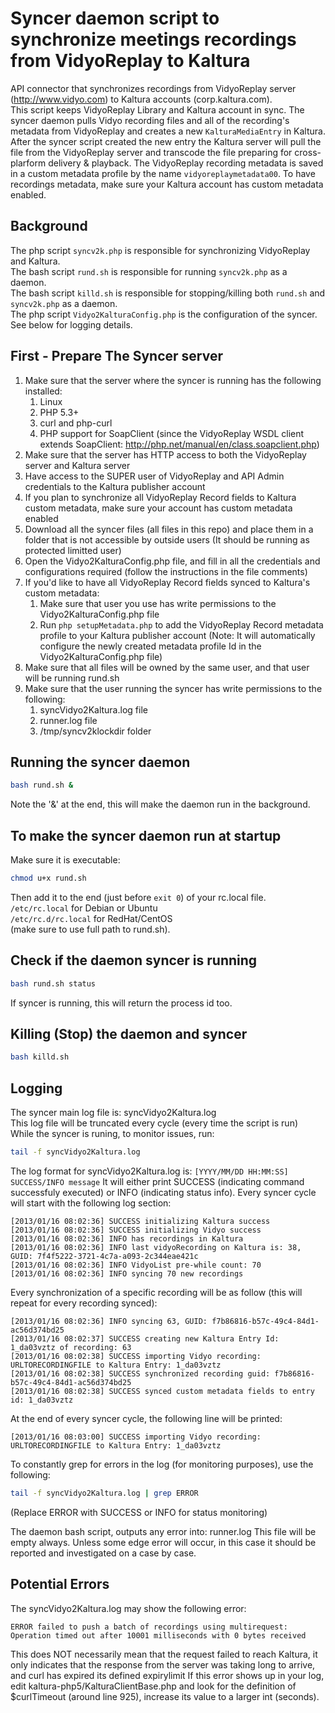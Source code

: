 Syncer daemon script to synchronize meetings recordings from VidyoReplay to Kaltura
=============

API connector that synchronizes recordings from VidyoReplay server (http://www.vidyo.com) to Kaltura accounts (corp.kaltura.com).  
This script keeps VidyoReplay Library and Kaltura account in sync. 
The syncer daemon pulls Vidyo recording files and all of the recording's metadata from VidyoReplay and creates a new ```KalturaMediaEntry``` in Kaltura.
After the syncer script created the new entry the Kaltura server will pull the file from the VidyoReplay server and transcode the file preparing for cross-plarform delivery & playback.
  The VidyoReplay recording metadata is saved in a custom metadata profile by the name ```vidyoreplaymetadata00```. To have recordings metadata, make sure your Kaltura account has custom metadata enabled.

Background
-------------
The php script ```syncv2k.php``` is responsible for synchronizing VidyoReplay and Kaltura.  
The bash script ```rund.sh``` is responsible for running ```syncv2k.php``` as a daemon.  
The bash script ```killd.sh``` is responsible for stopping/killing both ```rund.sh``` and ```syncv2k.php``` as a daemon.  
The php script ```Vidyo2KalturaConfig.php``` is the configuration of the syncer.  
See below for logging details.  

First - Prepare The Syncer server
-------------

1. Make sure that the server where the syncer is running has the following installed:
    1. Linux
    1. PHP 5.3+
    1. curl and php-curl
    1. PHP support for SoapClient (since the VidyoReplay WSDL client extends SoapClient: http://php.net/manual/en/class.soapclient.php)
1. Make sure that the server has HTTP access to both the VidyoReplay server and Kaltura server
1. Have access to the SUPER user of VidyoReplay and API Admin credentials to the Kaltura publisher account
1. If you plan to synchronize all VidyoReplay Record fields to Kaltura custom metadata, make sure your account has custom metadata enabled
1. Download all the syncer files (all files in this repo) and place them in a folder that is not accessible by outside users (It should be running as protected limitted user)
1. Open the Vidyo2KalturaConfig.php file, and fill in all the credentials and configurations required (follow the instructions in the file comments)
1. If you'd like to have all VidyoReplay Record fields synced to Kaltura's custom metadata:
    1. Make sure that user you use has write permissions to the Vidyo2KalturaConfig.php file
    1. Run ```php setupMetadata.php``` to add the VidyoReplay Record metadata profile to your Kaltura publisher account
    (Note: It will automatically configure the newly created metadata profile Id in the Vidyo2KalturaConfig.php file)
1. Make sure that all files will be owned by the same user, and that user will be running rund.sh
1. Make sure that the user running the syncer has write permissions to the following:
    1. syncVidyo2Kaltura.log file
    1. runner.log file
    1. /tmp/syncv2klockdir folder

Running the syncer daemon
-------------
```bash
bash rund.sh &
```
Note the '&' at the end, this will make the daemon run in the background.

To make the syncer daemon run at startup
-------------
Make sure it is executable:
```bash
chmod u+x rund.sh
```
Then add it to the end (just before ```exit 0```) of your rc.local file.  
```/etc/rc.local``` for Debian or Ubuntu  
```/etc/rc.d/rc.local``` for RedHat/CentOS  
(make sure to use full path to rund.sh).  

Check if the daemon syncer is running
-------------
```bash 
bash rund.sh status
```
If syncer is running, this will return the process id too.

Killing (Stop) the daemon and syncer
-------------
```bash 
bash killd.sh
```

Logging
-------------
The syncer main log file is: syncVidyo2Kaltura.log  
This log file will be truncated every cycle (every time the script is run)  
While the syncer is runing, to monitor issues, run:  
```bash
tail -f syncVidyo2Kaltura.log
```
The log format for syncVidyo2Kaltura.log is: ```[YYYY/MM/DD HH:MM:SS] SUCCESS/INFO message```
It will either print SUCCESS (indicating command successfuly executed) or INFO (indicating status info).
Every syncer cycle will start with the following log section:
```log
[2013/01/16 08:02:36] SUCCESS initializing Kaltura success
[2013/01/16 08:02:36] SUCCESS initializing Vidyo success
[2013/01/16 08:02:36] INFO has recordings in Kaltura
[2013/01/16 08:02:36] INFO last vidyoRecording on Kaltura is: 38, GUID: 7f4f5222-3721-4c7a-a093-2c344eae421c
[2013/01/16 08:02:36] INFO VidyoList pre-while count: 70
[2013/01/16 08:02:36] INFO syncing 70 new recordings
```
Every synchronization of a specific recording will be as follow (this will repeat for every recording synced):
```log
[2013/01/16 08:02:36] INFO syncing 63, GUID: f7b86816-b57c-49c4-84d1-ac56d374bd25
[2013/01/16 08:02:37] SUCCESS creating new Kaltura Entry Id: 1_da03vztz of recording: 63
[2013/01/16 08:02:38] SUCCESS importing Vidyo recording: URLTORECORDINGFILE to Kaltura Entry: 1_da03vztz
[2013/01/16 08:02:38] SUCCESS synchronized recording guid: f7b86816-b57c-49c4-84d1-ac56d374bd25
[2013/01/16 08:02:38] SUCCESS synced custom metadata fields to entry id: 1_da03vztz
```
At the end of every syncer cycle, the following line will be printed:
```log
[2013/01/16 08:03:00] SUCCESS importing Vidyo recording: URLTORECORDINGFILE to Kaltura Entry: 1_da03vztz
```

To constantly grep for errors in the log (for monitoring purposes), use the following:
```bash
tail -f syncVidyo2Kaltura.log | grep ERROR
```
(Replace ERROR with SUCCESS or INFO for status monitoring)   

The daemon bash script, outputs any error into: runner.log
This file will be empty always. Unless some edge error will occur, in this case it should be reported and investigated on a case by case.

Potential Errors
-------------
The syncVidyo2Kaltura.log may show the following error:
```log
ERROR failed to push a batch of recordings using multirequest: Operation timed out after 10001 milliseconds with 0 bytes received
```
This does NOT necessarily mean that the request failed to reach Kaltura, it only indicates that the response from the server was taking long to arrive, and curl has expired its defined expirylimit
If this error shows up in your log, edit kaltura-php5/KalturaClientBase.php and look for the definition of $curlTimeout (around line 925), increase its value to a larger int (seconds).
